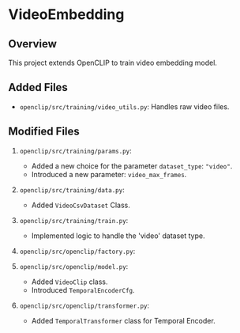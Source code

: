 # VideoEmbedding

## Overview
This project extends OpenCLIP to train video embedding model. 

## Added Files
- `openclip/src/training/video_utils.py`: Handles raw video files.

## Modified Files
1. `openclip/src/training/params.py`:
   - Added a new choice for the parameter `dataset_type`: `"video"`.
   - Introduced a new parameter: `video_max_frames`.

2. `openclip/src/training/data.py`:
   - Added `VideoCsvDataset` Class.

3. `openclip/src/training/train.py`:
   - Implemented logic to handle the 'video' dataset type.

4. `openclip/src/openclip/factory.py`:

5. `openclip/src/openclip/model.py`:
   - Added `VideoClip` class.
   - Introduced `TemporalEncoderCfg`.

6. `openclip/src/openclip/transformer.py`:
   - Added `TemporalTransformer` class for Temporal Encoder.

